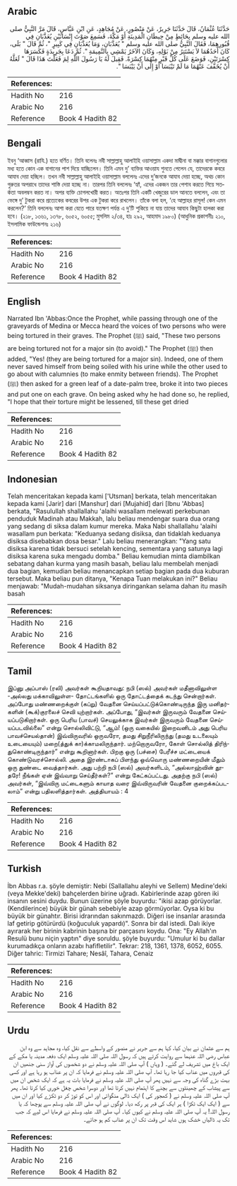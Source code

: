 ## Arabic


<div dir="rtl" lang="ar" style={{fontSize:'larger',backgroundColor:'#f8f9fa',padding:20}}>
حَدَّثَنَا عُثْمَانُ، قَالَ حَدَّثَنَا جَرِيرٌ، عَنْ مَنْصُورٍ، عَنْ مُجَاهِدٍ، عَنِ ابْنِ عَبَّاسٍ، قَالَ مَرَّ النَّبِيُّ صلى الله عليه وسلم بِحَائِطٍ مِنْ حِيطَانِ الْمَدِينَةِ أَوْ مَكَّةَ، فَسَمِعَ صَوْتَ إِنْسَانَيْنِ يُعَذَّبَانِ فِي قُبُورِهِمَا، فَقَالَ النَّبِيُّ صلى الله عليه وسلم ‏"‏ يُعَذَّبَانِ، وَمَا يُعَذَّبَانِ فِي كَبِيرٍ ‏"‏، ثُمَّ قَالَ ‏"‏ بَلَى، كَانَ أَحَدُهُمَا لاَ يَسْتَتِرُ مِنْ بَوْلِهِ، وَكَانَ الآخَرُ يَمْشِي بِالنَّمِيمَةِ ‏"‏‏.‏ ثُمَّ دَعَا بِجَرِيدَةٍ فَكَسَرَهَا كِسْرَتَيْنِ، فَوَضَعَ عَلَى كُلِّ قَبْرٍ مِنْهُمَا كِسْرَةً‏.‏ فَقِيلَ لَهُ يَا رَسُولَ اللَّهِ لِمَ فَعَلْتَ هَذَا قَالَ ‏"‏ لَعَلَّهُ أَنْ يُخَفَّفَ عَنْهُمَا مَا لَمْ تَيْبَسَا أَوْ إِلَى أَنْ يَيْبَسَا ‏"‏‏.‏
</div>
<div style={{backgroundColor:'#f8f9fa',padding:20, marginBottom: 10}}><table> <thead> <tr> <th>References:</th> <th></th> </tr> </thead> <tbody><tr><td>Hadith No</td><td>216</td></tr><tr><td>Arabic No</td><td>216</td></tr><tr><td>Reference</td><td>Book 4 Hadith 82</td></tr></tbody></table></div>

## Bengali


<div dir="ltr" lang="bn" style={{fontSize:'larger',backgroundColor:'#f8f9fa',padding:20}}>
ইবনু ‘আব্বাস (রাযি.) হতে বর্ণিত। তিনি বলেনঃ নবী সাল্লাল্লাহু আলাইহি ওয়াসাল্লাম একদা মাদ্বীনা বা মক্কার বাগানগুলোর মধ্য হতে কোন এক বাগানের পাশ দিয়ে যাচ্ছিলেন। তিনি এমন দু’ ব্যক্তির আওয়ায শুনতে পেলেন যে, তাদেরকে কবরে আযাব দেয়া হচ্ছিল। তখন নবী সাল্লাল্লাহু আলাইহি ওয়াসাল্লাম বললেনঃ এদের দু’জনকে আযাব দেয়া হচ্ছে, অথচ কোন গুরুতর অপরাধে তাদের শাস্তি দেয়া হচ্ছে না। তারপর তিনি বললেনঃ ‘হ্যাঁ, এদের একজন তার পেশাব করতে গিয়ে সতর্কতা অবলম্বন করত না। অপর ব্যক্তি চোগলখোরী করত। অতঃপর তিনি একটি খেজুরের ডাল আনতে বললেন, এবং তা ভেঙ্গে দু’ টুকরা করে প্রত্যেকের কবরের উপর এক টুকরা করে রাখলেন। তাঁকে বলা হল, ‘হে আল্লাহর রাসূল! কেন এমন করলেন?’ তিনি বললেনঃ আশা করা যেতে পারে যতক্ষণ পর্যন্ত এ দু’টি শুকিয়ে না যায় তাদের আযাব কিছুটা হালকা করা হবে। (২১৮, ১৩৬১, ১৩৭৮, ৬০৫২, ৬০৫৫; মুসলিম ২/৩৪, হাঃ ২৯২, আহমাদ ১৯৮০) (আধুনিক প্রকাশনীঃ ২১০, ইসলামিক ফাউন্ডেশনঃ ২১৬)
</div>
<div style={{backgroundColor:'#f8f9fa',padding:20, marginBottom: 10}}><table> <thead> <tr> <th>References:</th> <th></th> </tr> </thead> <tbody><tr><td>Hadith No</td><td>216</td></tr><tr><td>Arabic No</td><td>216</td></tr><tr><td>Reference</td><td>Book 4 Hadith 82</td></tr></tbody></table></div>

## English


<div dir="ltr" lang="en" style={{fontSize:'larger',backgroundColor:'#f8f9fa',padding:20}}>
Narrated Ibn 'Abbas:Once the Prophet, while passing through one of the graveyards of Medina or Mecca heard the voices of two persons who were being tortured in their graves. The Prophet (ﷺ) said, "These two persons are being tortured not for a major sin (to avoid)." The Prophet (ﷺ) then added, "Yes! (they are being tortured for a major sin). Indeed, one of them never saved himself from being soiled with his urine while the other used to go about with calumnies (to make enmity between friends). The Prophet (ﷺ) then asked for a green leaf of a date-palm tree, broke it into two pieces and put one on each grave. On being asked why he had done so, he replied, "I hope that their torture might be lessened, till these get dried
</div>
<div style={{backgroundColor:'#f8f9fa',padding:20, marginBottom: 10}}><table> <thead> <tr> <th>References:</th> <th></th> </tr> </thead> <tbody><tr><td>Hadith No</td><td>216</td></tr><tr><td>Arabic No</td><td>216</td></tr><tr><td>Reference</td><td>Book 4 Hadith 82</td></tr></tbody></table></div>

## Indonesian


<div dir="ltr" lang="id" style={{fontSize:'larger',backgroundColor:'#f8f9fa',padding:20}}>
Telah menceritakan kepada kami ['Utsman] berkata, telah menceritakan kepada kami [Jarir] dari [Manshur] dari [Mujahid] dari [Ibnu 'Abbas] berkata, "Rasulullah shallallahu 'alaihi wasallam melewati perkebunan penduduk Madinah atau Makkah, lalu beliau mendengar suara dua orang yang sedang di siksa dalam kumur mereka. Maka Nabi shallallahu 'alaihi wasallam pun berkata: "Keduanya sedang disiksa, dan tidaklah keduanya disiksa disebabkan dosa besar." Lalu beliau menerangkan: "Yang satu disiksa karena tidak bersuci setelah kencing, sementara yang satunya lagi disiksa karena suka mengadu domba." Beliau kemudian minta diambilkan sebatang dahan kurma yang masih basah, beliau lalu membelah menjadi dua bagian, kemudian beliau menancapkan setiap bagian pada dua kuburan tersebut. Maka beliau pun ditanya, "Kenapa Tuan melakukan ini?" Beliau menjawab: "Mudah-mudahan siksanya diringankan selama dahan itu masih basah
</div>
<div style={{backgroundColor:'#f8f9fa',padding:20, marginBottom: 10}}><table> <thead> <tr> <th>References:</th> <th></th> </tr> </thead> <tbody><tr><td>Hadith No</td><td>216</td></tr><tr><td>Arabic No</td><td>216</td></tr><tr><td>Reference</td><td>Book 4 Hadith 82</td></tr></tbody></table></div>

## Tamil


<div dir="ltr" lang="ta" style={{fontSize:'larger',backgroundColor:'#f8f9fa',padding:20}}>
இப்னு அப்பாஸ் (ரலி) அவர்கள் கூறியதாவது: நபி (ஸல்) அவர்கள் மதீனாவிலுள்ள -அல்லது மக்காவிலுள்ள- தோட்டங்களில் ஒரு தோட்டத்தைக் கடந்து சென்றார்கள். அப்போது மண்ணறைக்குள் (கப்று) வேதனை செய்யப்பட்டுக்கொண்டிருந்த இரு மனிதர்களின் (கூக்)குரலைச் செவி யுற்றார்கள். அப்போது, “இவர்கள் இருவரும் வேதனை செய்யப்படுகிறார்கள். ஒரு பெரிய (பாவச்) செயலுக்காக இவர்கள் இருவரும் வேதனை செய்யப்படவில்லை” என்று சொல்லிவிட்டு, “ஆம்! (ஒரு வகையில் இறைவனிடம் அது பெரிய பாவச்செயல்தான்) இவ்விருவரில் ஒருவரோ, தமது சிறுநீரிலிருந்து (தமது உடலையும் உடையையும்) மறை(த்துக் கா)க்காமலிருந்தார். மற்றொருவரோ, கோள் சொல்லித் திரிந்துகொண்டிருந்தார்” என்று கூறினார்கள். பிறகு ஒரு (பச்சை) பேரீச்ச மட்டையைக் கொண்டுவரச்சொல்லி. அதை இரண்டாகப் பிளந்து ஒவ்வொரு மண்ணறையின் மீதும் ஒரு துண்டை வைத்தார்கள். அது பற்றி நபி (ஸல்) அவர்களிடம், “அல்லாஹ்வின் தூதரே! நீங்கள் ஏன் இவ்வாறு செய்தீர்கள்?” என்று கேட்கப்பட்டது. அதற்கு நபி (ஸல்) அவர்கள், “இவ்விரு மட்டைகளும் காயாத வரை இவ்விருவரின் வேதனை குறைக்கப்படலாம்” என்று பதிலளித்தார்கள். அத்தியாயம் : 4
</div>
<div style={{backgroundColor:'#f8f9fa',padding:20, marginBottom: 10}}><table> <thead> <tr> <th>References:</th> <th></th> </tr> </thead> <tbody><tr><td>Hadith No</td><td>216</td></tr><tr><td>Arabic No</td><td>216</td></tr><tr><td>Reference</td><td>Book 4 Hadith 82</td></tr></tbody></table></div>

## Turkish


<div dir="ltr" lang="tr" style={{fontSize:'larger',backgroundColor:'#f8f9fa',padding:20}}>
İbn Abbas r.a. şöyle demiştir: Nebi (Sallallahu aleyhi ve Sellem) Medine'deki (veya Mekke'deki) bahçelerden birine uğradı. Kabirlerinde azap gören iki insanın sesini duydu. Bunun üzerine şöyle buyurdu: "ikisi azap görüyorlar. (Kendilerince) büyük bir günah sebebiyle azap görmüyorlar. Oysa ki bu büyük bir günahtır. Birisi idrarından sakınmazdı. Diğeri ise insanlar arasında laf getirip götürürdü (koğuculuk yapardı)". Sonra bir dal istedi. Dalı ikiye ayırarak her birinin kabrinin başına bir parçasını koydu. Ona: "Ey Allah'ın Resulü bunu niçin yaptın" diye soruldu. şöyle buyurdu: "Umulur ki bu dallar kurumadıkça onların azabı hafifletilir". Tekrar: 218, 1361, 1378, 6052, 6055. Diğer tahric: Tirmizi Tahare; Nesâî, Tahara, Cenaiz
</div>
<div style={{backgroundColor:'#f8f9fa',padding:20, marginBottom: 10}}><table> <thead> <tr> <th>References:</th> <th></th> </tr> </thead> <tbody><tr><td>Hadith No</td><td>216</td></tr><tr><td>Arabic No</td><td>216</td></tr><tr><td>Reference</td><td>Book 4 Hadith 82</td></tr></tbody></table></div>

## Urdu


<div dir="rtl" lang="ur" style={{fontSize:'larger',backgroundColor:'#f8f9fa',padding:20}}>
ہم سے عثمان نے بیان کیا، کہا ہم سے جریر نے منصور کے واسطے سے نقل کیا، وہ مجاہد سے وہ ابن عباس رضی اللہ عنہما سے روایت کرتے ہیں کہ رسول اللہ صلی اللہ علیہ وسلم ایک دفعہ مدینہ یا مکے کے ایک باغ میں تشریف لے گئے۔ ( وہاں ) آپ صلی اللہ علیہ وسلم نے دو شخصوں کی آواز سنی جنھیں ان کی قبروں میں عذاب کیا جا رہا تھا۔ آپ صلی اللہ علیہ وسلم نے فرمایا کہ ان پر عذاب ہو رہا ہے اور کسی بہت بڑے گناہ کی وجہ سے نہیں پھر آپ صلی اللہ علیہ وسلم نے فرمایا بات یہ ہے کہ ایک شخص ان میں سے پیشاب کے چھینٹوں سے بچنے کا اہتمام نہیں کرتا تھا اور دوسرا شخص چغل خوری کیا کرتا تھا۔ پھر آپ صلی اللہ علیہ وسلم نے ( کھجور کی ) ایک ڈالی منگوائی اور اس کو توڑ کر دو ٹکڑے کیا اور ان میں سے ( ایک ایک ٹکڑا ) ہر ایک کی قبر پر رکھ دیا۔ لوگوں نے آپ صلی اللہ علیہ وسلم سے پوچھا کہ یا رسول اللہ! یہ آپ صلی اللہ علیہ وسلم نے کیوں کیا۔ آپ صلی اللہ علیہ وسلم نے فرمایا اس لیے کہ جب تک یہ ڈالیاں خشک ہوں شاید اس وقت تک ان پر عذاب کم ہو جائے۔
</div>
<div style={{backgroundColor:'#f8f9fa',padding:20, marginBottom: 10}}><table> <thead> <tr> <th>References:</th> <th></th> </tr> </thead> <tbody><tr><td>Hadith No</td><td>216</td></tr><tr><td>Arabic No</td><td>216</td></tr><tr><td>Reference</td><td>Book 4 Hadith 82</td></tr></tbody></table></div>